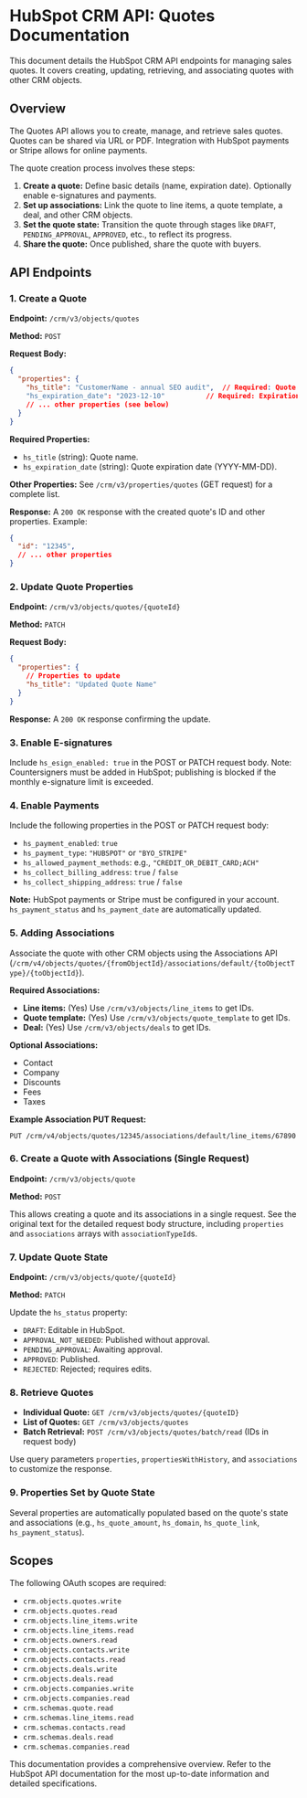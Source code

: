 # HubSpot CRM API: Quotes Documentation

This document details the HubSpot CRM API endpoints for managing sales quotes.  It covers creating, updating, retrieving, and associating quotes with other CRM objects.

## Overview

The Quotes API allows you to create, manage, and retrieve sales quotes.  Quotes can be shared via URL or PDF.  Integration with HubSpot payments or Stripe allows for online payments.

The quote creation process involves these steps:

1. **Create a quote:** Define basic details (name, expiration date). Optionally enable e-signatures and payments.
2. **Set up associations:** Link the quote to line items, a quote template, a deal, and other CRM objects.
3. **Set the quote state:**  Transition the quote through stages like `DRAFT`, `PENDING_APPROVAL`, `APPROVED`, etc., to reflect its progress.
4. **Share the quote:** Once published, share the quote with buyers.


## API Endpoints

### 1. Create a Quote

**Endpoint:** `/crm/v3/objects/quotes`

**Method:** `POST`

**Request Body:**

```json
{
  "properties": {
    "hs_title": "CustomerName - annual SEO audit",  // Required: Quote name
    "hs_expiration_date": "2023-12-10"          // Required: Expiration date (YYYY-MM-DD)
    // ... other properties (see below)
  }
}
```

**Required Properties:**

* `hs_title` (string): Quote name.
* `hs_expiration_date` (string): Quote expiration date (YYYY-MM-DD).

**Other Properties:** See `/crm/v3/properties/quotes` (GET request) for a complete list.

**Response:**  A `200 OK` response with the created quote's ID and other properties.  Example:

```json
{
  "id": "12345",
  // ... other properties
}
```


### 2. Update Quote Properties

**Endpoint:** `/crm/v3/objects/quotes/{quoteId}`

**Method:** `PATCH`

**Request Body:**

```json
{
  "properties": {
    // Properties to update
    "hs_title": "Updated Quote Name"
  }
}
```

**Response:** A `200 OK` response confirming the update.


### 3. Enable E-signatures

Include `hs_esign_enabled: true` in the POST or PATCH request body.  Note: Countersigners must be added in HubSpot;  publishing is blocked if the monthly e-signature limit is exceeded.


### 4. Enable Payments

Include the following properties in the POST or PATCH request body:

* `hs_payment_enabled`: `true`
* `hs_payment_type`: `"HUBSPOT"` or `"BYO_STRIPE"`
* `hs_allowed_payment_methods`:  e.g., `"CREDIT_OR_DEBIT_CARD;ACH"`
* `hs_collect_billing_address`: `true` / `false`
* `hs_collect_shipping_address`: `true` / `false`

**Note:** HubSpot payments or Stripe must be configured in your account.  `hs_payment_status` and `hs_payment_date` are automatically updated.


### 5. Adding Associations

Associate the quote with other CRM objects using the Associations API (`/crm/v4/objects/quotes/{fromObjectId}/associations/default/{toObjectType}/{toObjectId}`).

**Required Associations:**

* **Line items:** (Yes)  Use `/crm/v3/objects/line_items` to get IDs.
* **Quote template:** (Yes) Use `/crm/v3/objects/quote_template` to get IDs.
* **Deal:** (Yes) Use `/crm/v3/objects/deals` to get IDs.

**Optional Associations:**

* Contact
* Company
* Discounts
* Fees
* Taxes


**Example Association PUT Request:**

```
PUT /crm/v4/objects/quotes/12345/associations/default/line_items/67890
```

### 6. Create a Quote with Associations (Single Request)

**Endpoint:** `/crm/v3/objects/quote`

**Method:** `POST`

This allows creating a quote and its associations in a single request.  See the original text for the detailed request body structure, including `properties` and `associations` arrays with `associationTypeId`s.


### 7. Update Quote State

**Endpoint:** `/crm/v3/objects/quote/{quoteId}`

**Method:** `PATCH`

Update the `hs_status` property:

* `DRAFT`: Editable in HubSpot.
* `APPROVAL_NOT_NEEDED`: Published without approval.
* `PENDING_APPROVAL`: Awaiting approval.
* `APPROVED`: Published.
* `REJECTED`: Rejected; requires edits.

### 8. Retrieve Quotes

* **Individual Quote:** `GET /crm/v3/objects/quotes/{quoteID}`
* **List of Quotes:** `GET /crm/v3/objects/quotes`
* **Batch Retrieval:** `POST /crm/v3/objects/quotes/batch/read` (IDs in request body)

Use query parameters `properties`, `propertiesWithHistory`, and `associations` to customize the response.


### 9. Properties Set by Quote State

Several properties are automatically populated based on the quote's state and associations (e.g., `hs_quote_amount`, `hs_domain`, `hs_quote_link`, `hs_payment_status`).


## Scopes

The following OAuth scopes are required:

* `crm.objects.quotes.write`
* `crm.objects.quotes.read`
* `crm.objects.line_items.write`
* `crm.objects.line_items.read`
* `crm.objects.owners.read`
* `crm.objects.contacts.write`
* `crm.objects.contacts.read`
* `crm.objects.deals.write`
* `crm.objects.deals.read`
* `crm.objects.companies.write`
* `crm.objects.companies.read`
* `crm.schemas.quote.read`
* `crm.schemas.line_items.read`
* `crm.schemas.contacts.read`
* `crm.schemas.deals.read`
* `crm.schemas.companies.read`


This documentation provides a comprehensive overview. Refer to the HubSpot API documentation for the most up-to-date information and detailed specifications.
